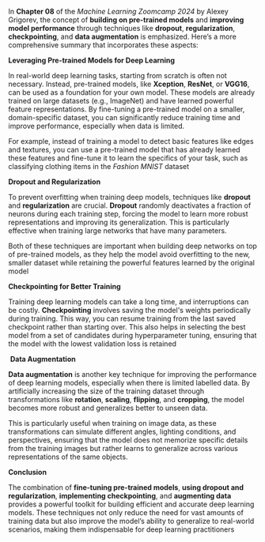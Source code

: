 

In **Chapter 08** of the _Machine Learning Zoomcamp 2024_ by Alexey Grigorev, the concept of **building on pre-trained models** and **improving model performance** through techniques like **dropout**, **regularization**, **checkpointing**, and **data augmentation** is emphasized. Here’s a more comprehensive summary that incorporates these aspects:

**Leveraging Pre-trained Models for Deep Learning**

In real-world deep learning tasks, starting from scratch is often not necessary. Instead, pre-trained models, like **Xception**, **ResNet**, or **VGG16**, can be used as a foundation for your own model. These models are already trained on large datasets (e.g., ImageNet) and have learned powerful feature representations. By fine-tuning a pre-trained model on a smaller, domain-specific dataset, you can significantly reduce training time and improve performance, especially when data is limited.

For example, instead of training a model to detect basic features like edges and textures, you can use a pre-trained model that has already learned these features and fine-tune it to learn the specifics of your task, such as classifying clothing items in the _Fashion MNIST_ dataset​

**Dropout and Regularization**

To prevent overfitting when training deep models, techniques like **dropout** and **regularization** are crucial. **Dropout** randomly deactivates a fraction of neurons during each training step, forcing the model to learn more robust representations and improving its generalization. This is particularly effective when training large networks that have many parameters.

Both of these techniques are important when building deep networks on top of pre-trained models, as they help the model avoid overfitting to the new, smaller dataset while retaining the powerful features learned by the original model​

**Checkpointing for Better Training**

Training deep learning models can take a long time, and interruptions can be costly. **Checkpointing** involves saving the model's weights periodically during training. This way, you can resume training from the last saved checkpoint rather than starting over. This also helps in selecting the best model from a set of candidates during hyperparameter tuning, ensuring that the model with the lowest validation loss is retained​

​
**Data Augmentation**

**Data augmentation** is another key technique for improving the performance of deep learning models, especially when there is limited labelled data. By artificially increasing the size of the training dataset through transformations like **rotation**, **scaling**, **flipping**, and **cropping**, the model becomes more robust and generalizes better to unseen data.

This is particularly useful when training on image data, as these transformations can simulate different angles, lighting conditions, and perspectives, ensuring that the model does not memorize specific details from the training images but rather learns to generalize across various representations of the same objects.

**Conclusion**

The combination of **fine-tuning pre-trained models**, **using dropout and regularization**, **implementing checkpointing**, and **augmenting data** provides a powerful toolkit for building efficient and accurate deep learning models. These techniques not only reduce the need for vast amounts of training data but also improve the model’s ability to generalize to real-world scenarios, making them indispensable for deep learning practitioners​
